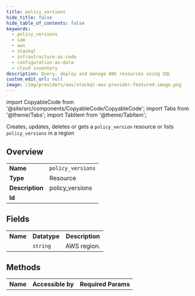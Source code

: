```yaml
---
title: policy_versions
hide_title: false
hide_table_of_contents: false
keywords:
  - policy_versions
  - iam
  - aws
  - stackql
  - infrastructure-as-code
  - configuration-as-data
  - cloud inventory
description: Query, deploy and manage AWS resources using SQL
custom_edit_url: null
image: /img/providers/aws/stackql-aws-provider-featured-image.png
---
```


import CopyableCode from '@site/src/components/CopyableCode/CopyableCode';
import Tabs from '@theme/Tabs';
import TabItem from '@theme/TabItem';

Creates, updates, deletes or gets a <code>policy_version</code> resource or lists <code>policy_versions</code> in a region

## Overview
<table><tbody>
<tr><td><b>Name</b></td><td><code>policy_versions</code></td></tr>
<tr><td><b>Type</b></td><td>Resource</td></tr>
<tr><td><b>Description</b></td><td>policy_versions</td></tr>
<tr><td><b>Id</b></td><td><CopyableCode code="aws.iam.policy_versions" /></td></tr>
</tbody></table>

## Fields
<table><tbody><tr><th>Name</th><th>Datatype</th><th>Description</th></tr><tr><td><CopyableCode code="region" /></td><td><code>string</code></td><td>AWS region.</td></tr>
</tbody></table>

## Methods

<table><tbody>
  <tr>
    <th>Name</th>
    <th>Accessible by</th>
    <th>Required Params</th>
  </tr>
</tbody></table>






